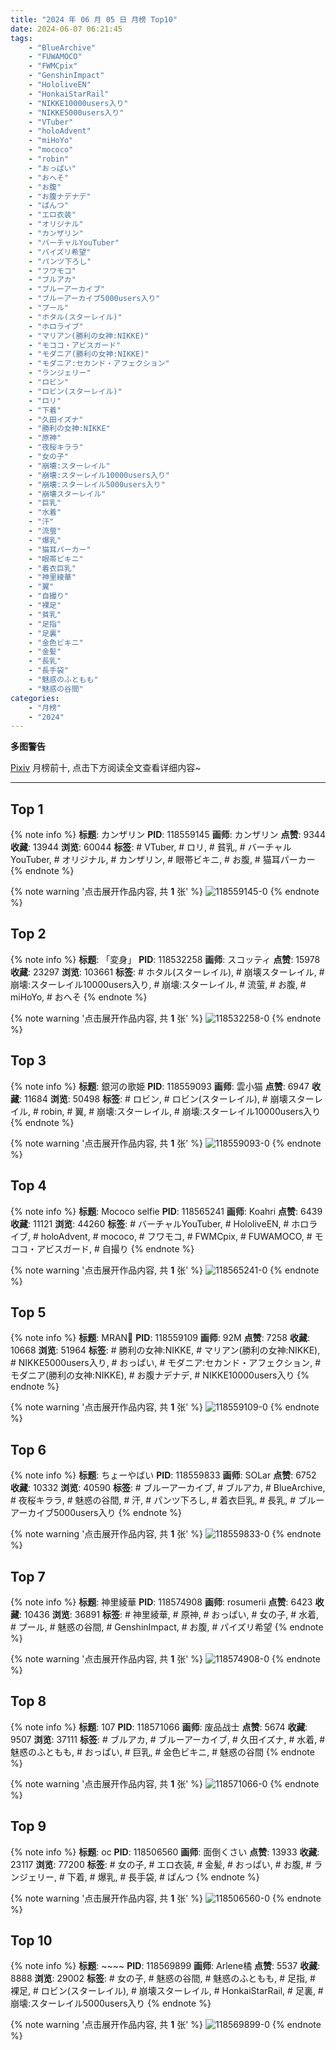 ```yaml
---
title: "2024 年 06 月 05 日 月榜 Top10"
date: 2024-06-07 06:21:45
tags:
    - "BlueArchive"
    - "FUWAMOCO"
    - "FWMCpix"
    - "GenshinImpact"
    - "HololiveEN"
    - "HonkaiStarRail"
    - "NIKKE10000users入り"
    - "NIKKE5000users入り"
    - "VTuber"
    - "holoAdvent"
    - "miHoYo"
    - "mococo"
    - "robin"
    - "おっぱい"
    - "おへそ"
    - "お腹"
    - "お腹ナデナデ"
    - "ぱんつ"
    - "エロ衣装"
    - "オリジナル"
    - "カンザリン"
    - "バーチャルYouTuber"
    - "パイズリ希望"
    - "パンツ下ろし"
    - "フワモコ"
    - "ブルアカ"
    - "ブルーアーカイブ"
    - "ブルーアーカイブ5000users入り"
    - "プール"
    - "ホタル(スターレイル)"
    - "ホロライブ"
    - "マリアン(勝利の女神:NIKKE)"
    - "モココ・アビスガード"
    - "モダニア(勝利の女神:NIKKE)"
    - "モダニア:セカンド・アフェクション"
    - "ランジェリー"
    - "ロビン"
    - "ロビン(スターレイル)"
    - "ロリ"
    - "下着"
    - "久田イズナ"
    - "勝利の女神:NIKKE"
    - "原神"
    - "夜桜キララ"
    - "女の子"
    - "崩壊:スターレイル"
    - "崩壊:スターレイル10000users入り"
    - "崩壊:スターレイル5000users入り"
    - "崩壊スターレイル"
    - "巨乳"
    - "水着"
    - "汗"
    - "流萤"
    - "爆乳"
    - "猫耳パーカー"
    - "眼帯ビキニ"
    - "着衣巨乳"
    - "神里綾華"
    - "翼"
    - "自撮り"
    - "裸足"
    - "貧乳"
    - "足指"
    - "足裏"
    - "金色ビキニ"
    - "金髪"
    - "長乳"
    - "長手袋"
    - "魅惑のふともも"
    - "魅惑の谷間"
categories:
    - "月榜"
    - "2024"
---
```


<i class="fa fa-triangle-exclamation"></i>**多图警告**<i class="fa fa-triangle-exclamation"></i>

[Pixiv](https://www.pixiv.net/) 月榜前十, 点击下方阅读全文查看详细内容~

<!-- more -->

---

## Top 1

{% note info %}
**标题**: カンザリン
**PID**: 118559145 **画师**: カンザリン
**点赞**: 9344 **收藏**: 13944 **浏览**: 60044
**标签**: # VTuber, # ロリ, # 貧乳, # バーチャルYouTuber, # オリジナル, # カンザリン, # 眼帯ビキニ, # お腹, # 猫耳パーカー
{% endnote %}

{% note warning '点击展开作品内容, 共 **1** 张' %}
![118559145-0](https://i.pixiv.re/img-original/img/2024/05/09/00/00/29/118559145_p0.png)
{% endnote %}

## Top 2

{% note info %}
**标题**: 「変身」
**PID**: 118532258 **画师**: スコッティ
**点赞**: 15978 **收藏**: 23297 **浏览**: 103661
**标签**: # ホタル(スターレイル), # 崩壊スターレイル, # 崩壊:スターレイル10000users入り, # 崩壊:スターレイル, # 流萤, # お腹, # miHoYo, # おへそ
{% endnote %}

{% note warning '点击展开作品内容, 共 **1** 张' %}
![118532258-0](https://i.pixiv.re/img-original/img/2024/05/08/00/00/21/118532258_p0.jpg)
{% endnote %}

## Top 3

{% note info %}
**标题**: 銀河の歌姫
**PID**: 118559093 **画师**: 雲小猫
**点赞**: 6947 **收藏**: 11684 **浏览**: 50498
**标签**: # ロビン, # ロビン(スターレイル), # 崩壊スターレイル, # robin, # 翼, # 崩壊:スターレイル, # 崩壊:スターレイル10000users入り
{% endnote %}

{% note warning '点击展开作品内容, 共 **1** 张' %}
![118559093-0](https://i.pixiv.re/img-original/img/2024/05/09/00/00/20/118559093_p0.jpg)
{% endnote %}

## Top 4

{% note info %}
**标题**: Mococo selfie
**PID**: 118565241 **画师**: Koahri
**点赞**: 6439 **收藏**: 11121 **浏览**: 44260
**标签**: # バーチャルYouTuber, # HololiveEN, # ホロライブ, # holoAdvent, # mococo, # フワモコ, # FWMCpix, # FUWAMOCO, # モココ・アビスガード, # 自撮り
{% endnote %}

{% note warning '点击展开作品内容, 共 **1** 张' %}
![118565241-0](https://i.pixiv.re/img-original/img/2024/05/09/06/38/58/118565241_p0.png)
{% endnote %}

## Top 5

{% note info %}
**标题**: MRAN🖤
**PID**: 118559109 **画师**: 92M
**点赞**: 7258 **收藏**: 10668 **浏览**: 51964
**标签**: # 勝利の女神:NIKKE, # マリアン(勝利の女神:NIKKE), # NIKKE5000users入り, # おっぱい, # モダニア:セカンド・アフェクション, # モダニア(勝利の女神:NIKKE), # お腹ナデナデ, # NIKKE10000users入り
{% endnote %}

{% note warning '点击展开作品内容, 共 **1** 张' %}
![118559109-0](https://i.pixiv.re/img-original/img/2024/05/09/00/00/24/118559109_p0.png)
{% endnote %}

## Top 6

{% note info %}
**标题**: ちょーやばい
**PID**: 118559833 **画师**: SOLar
**点赞**: 6752 **收藏**: 10332 **浏览**: 40590
**标签**: # ブルーアーカイブ, # ブルアカ, # BlueArchive, # 夜桜キララ, # 魅惑の谷間, # 汗, # パンツ下ろし, # 着衣巨乳, # 長乳, # ブルーアーカイブ5000users入り
{% endnote %}

{% note warning '点击展开作品内容, 共 **1** 张' %}
![118559833-0](https://i.pixiv.re/img-original/img/2024/05/09/00/13/58/118559833_p0.png)
{% endnote %}

## Top 7

{% note info %}
**标题**: 神里綾華
**PID**: 118574908 **画师**: rosumerii
**点赞**: 6423 **收藏**: 10436 **浏览**: 36891
**标签**: # 神里綾華, # 原神, # おっぱい, # 女の子, # 水着, # プール, # 魅惑の谷間, # GenshinImpact, # お腹, # パイズリ希望
{% endnote %}

{% note warning '点击展开作品内容, 共 **1** 张' %}
![118574908-0](https://i.pixiv.re/img-original/img/2024/05/09/18/11/25/118574908_p0.jpg)
{% endnote %}

## Top 8

{% note info %}
**标题**: 107
**PID**: 118571066 **画师**: 废品战士
**点赞**: 5674 **收藏**: 9507 **浏览**: 37111
**标签**: # ブルアカ, # ブルーアーカイブ, # 久田イズナ, # 水着, # 魅惑のふともも, # おっぱい, # 巨乳, # 金色ビキニ, # 魅惑の谷間
{% endnote %}

{% note warning '点击展开作品内容, 共 **1** 张' %}
![118571066-0](https://i.pixiv.re/img-original/img/2024/05/09/14/19/34/118571066_p0.jpg)
{% endnote %}

## Top 9

{% note info %}
**标题**: oc
**PID**: 118506560 **画师**: 面倒くさい
**点赞**: 13933 **收藏**: 23117 **浏览**: 77200
**标签**: # 女の子, # エロ衣装, # 金髪, # おっぱい, # お腹, # ランジェリー, # 下着, # 爆乳, # 長手袋, # ぱんつ
{% endnote %}

{% note warning '点击展开作品内容, 共 **1** 张' %}
![118506560-0](https://i.pixiv.re/img-original/img/2024/05/07/00/57/57/118506560_p0.png)
{% endnote %}

## Top 10

{% note info %}
**标题**: ~~~~
**PID**: 118569899 **画师**: Arlene橘
**点赞**: 5537 **收藏**: 8888 **浏览**: 29002
**标签**: # 女の子, # 魅惑の谷間, # 魅惑のふともも, # 足指, # 裸足, # ロビン(スターレイル), # 崩壊スターレイル, # HonkaiStarRail, # 足裏, # 崩壊:スターレイル5000users入り
{% endnote %}

{% note warning '点击展开作品内容, 共 **1** 张' %}
![118569899-0](https://i.pixiv.re/img-original/img/2024/05/09/12/48/23/118569899_p0.jpg)
{% endnote %}
